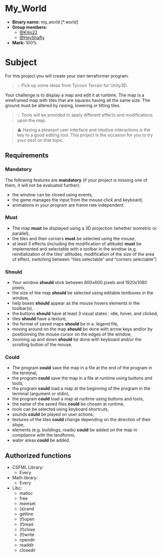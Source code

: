 # My_World

- **Binary name:** my_world [*.world]
- **Group members:**  
  - [@Kilio22](https://github.com/Kilio22)
  - [@HeyShafty](https://github.com/HeyShafty)
- **Mark:** 100%

# Subject

For this project you will create your own terraformer program.

> :bulb: Pick up some ideas from Tycoon Terrain for Unity3D.

Your challenge is to display a map and edit it at runtime.
The map is a wireframed map with tiles that are squares having all the same size.
The ground must be altered by raising, lowering or tilting tiles.

> :bulb: Tools will be provided to apply different effects and modifications upon the map.

> :warning: Having a pleasant user interface and intuitive interactions is the key to a good editing
tool. This project is the occasion for you to try your best on that topic.

## Requirements

### Mandatory
The following features are **mandatory** (if your project is missing one of them, it will not be evaluated further):
- the window can be closed using events,
- the game manages the input from the mouse click and keyboard,
- animations in your program are frame rate independent.

### Must

- The map **must** be displayed using a 3D projection (whether isometric or parallel),
- the tiles and their corners **must** be selected using the mouse,
- at least 3 effects (including the modification of altitude) **must** be implemented and selectable with a
toolbar in the window (e.g. reinitialization of the tiles’ altitudes, modification of the size of the area of
effect, switching between “tiles selectable” and “corners selectable”)

### Should

- Your window **should** stick between 800x600 pixels and 1920x1080 pixels,
- the size of the map **should** be selected using editable textboxes in the window,
- help boxes **should** appear as the mouse hovers elements in the toolbar(s),
- the buttons **should** have at least 3 visual states : idle, hover, and clicked,
- tiles **should** have a texture,
- the format of saved maps **should** be in a .legend file,
- moving around on the map **should** be done with arrow keys and/or by positionning the mouse cursor
on the edges of the window,
- zooming up and down **should** be done with keyboard and/or the scrolling button of the mouse.

### Could

- The program **could** save the map in a file at the end of the program in the terminal,
- the program **could** save the map in a file at runtime using buttons and tools,
- the program **could** load a map at the beginning of the program in the terminal (argument or stdin),
- the program **could** load a map at runtime using buttons and tools,
- the name of the saved files **could** be chosen at runtime,
- tools can be selected using keyboard shortcuts,
- sounds **could** be played on user actions,
- textures of the tiles **could** change depending on the direction of their slope,
- elements (e.g. buildings, roads) **could** be added on the map in compliance with the landforms,
- water areas **could** be added.

## Authorized functions

- CSFML Library:
    - Every
- Math library:
    - Every
- Libc:
    - malloc
    - free
    - memset
    - (s)rand
    - getline
    - (f)open
    - (f)read
    - (f)close
    - (f)write
    - opendir
    - readdir
    - closedir
